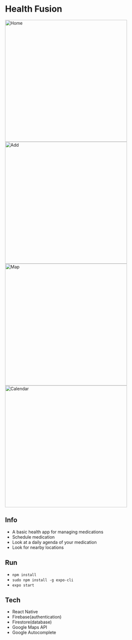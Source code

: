 # Health Fusion

<div>
  <img width="400" alt="Home" src="https://user-images.githubusercontent.com/62918090/149675781-d15d642a-749b-4be1-b4e7-5446c619e270.png">
  <img width="400" alt="Add" src="https://user-images.githubusercontent.com/62918090/149672476-7afd2f0f-ec40-4368-b5bd-221fc44a8e6c.png">
  <img width="400" alt="Map" src="https://user-images.githubusercontent.com/62918090/149672499-42cb558d-4004-4b8c-8624-85d6398961ea.png">
  <img width="400" alt="Calendar" src="https://user-images.githubusercontent.com/62918090/149673239-0d846ef7-ec0c-4b0d-b5f1-778361a05100.png">

</div>

## Info
- A basic health app for managing medications
- Schedule medication
- Look at a daily agenda of your medication
- Look for nearby locations

## Run
- `npm install`
- `sudo npm install -g expo-cli`
- `expo start`

## Tech
- React Native
- Firebase(authentication)
- Firestore(database)
- Google Maps API
- Google Autocomplete
